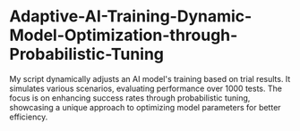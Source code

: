 # Adaptive-AI-Training-Dynamic-Model-Optimization-through-Probabilistic-Tuning
My script dynamically adjusts an AI model's training based on trial results. It simulates various scenarios, evaluating performance over 1000 tests. The focus is on enhancing success rates through probabilistic tuning, showcasing a unique approach to optimizing model parameters for better efficiency.
